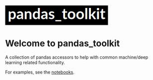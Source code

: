![alt_text](img/logo.png)

# Welcome to pandas_toolkit

A collection of pandas accessors to help with common machine/deep learning related functionality.

For examples, see the [notebooks](https://github.com/asmith26/pandas_toolkit/tree/master/notebooks).